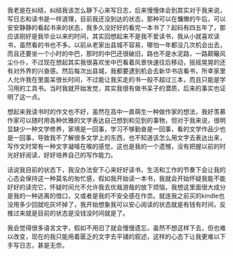 我老是在纠结，纠结我该怎么静下心来写日志，后来慢慢体会到其实对于我来说，写日志和读书是一样道理，目前我还没到达的状态，那种可以在慵懒的午后，可以安安静静的看起书来的状态，我多久没好好的看完一本书了？起码有四五年了，那应该刚好是我毕业以来的时间，其实回想起来不是我不爱读书，我从小就喜欢读书，虽然看的书也不多。以前从老家出县城不容易，哪怕一年都没几次机会出去，而且还要坐一个小时的中巴，那时的中巴还很破旧，路也不是水泥路，一路颠簸风尘仆仆，不过现在想起其实我很喜欢坐中巴看着风景快速往后移动，摇摇晃晃的还有对外界的兴奋感。然后每次出县城，我都要逮到机会去新华书店看书，所幸家里人允许我在里面呆很长时间，不过能让我买走的书一般不超过三本，而且只能是学习用的工具书。当时我就开始发觉，其实我很有做书呆子的潜质，后来的事实也证明了这一点。

想起来我读书时的作文也不好，虽然在高中一直萌生一种做作家的想法，我好羡慕作家可以随时用各种优雅的文字表达自己想到和见到的事物，但对于我来说，很明显缺少一种文学修养，家境是一回事，学习不够勤奋是一回事，看的文学作品少也是一回事，导致我不了解很多文学上的东西，也不知道该怎么用文字去表达出来，写作文时常有一种文字凝噎在喉的感觉，这也是我的一个遗憾，没有把握以前的时光好好阅读，好好培养自己的写作能力。

话说我目前的状态下，我没办法安下心来好好读书，生活和工作的节奏下会让我的心态会保持这一种莫名的匆忙感，假如我开始读一本书，我就会开始怀疑我能不能好好的读完它，怀疑时间允不允许我去优哉游哉的放下烦恼，我想这里面很大成分是我的一种逃离的借口，又或者是我的不安全感在作祟。就连我之前买的kindle也没用多少回就吃灰坏掉了，我开始想象我可以安心阅读的状态就是有钱有时间，反推过来就是目前的状态是没钱没时间就是了。

我会觉得很多语言文字，假如不用旧了就会慢慢遗忘，虽然不想这样下去，但也难以改变，现在的我只能用着匮乏的文字去平铺的叙述，这样的心态下让我更难以下手写日志，甚是无奈。
